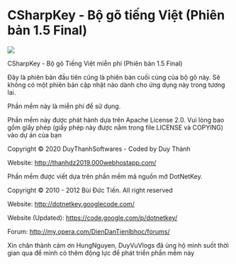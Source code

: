 # CSharpKey - Bộ gõ tiếng Việt (Phiên bản 1.5 Final)

<a href="https://travis-ci.com/duythanhdz2019/CSharpKey"><img src="https://travis-ci.com/duythanhdz2019/CSharpKey.svg?token=nMtQisxzcimxdEscgZoM&branch=master"></a>

CSharpKey - Bộ gõ Tiếng Việt miễn phí (Phiên bản 1.5 Final)

Đây là phiên bản đầu tiên cũng là phiên bản cuối cùng của bộ gõ này. Sẽ không có một phiên bản cập nhật nào dành cho ứng dụng này trong tương lai.

Phần mềm này là miễn phí để sử dụng.

Phần mềm này được phát hành dựa trên Apache License 2.0. Vui lòng bao gồm giấy phép (giấy phép này được nằm trong file LICENSE và COPYING) vào dự án của bạn

Copyright © 2020 DuyThanhSoftwares - Coded by Duy Thành

Website: http://thanhdz2019.000webhostapp.com/

Phần mềm được viết dựa trên phần mềm mã nguồn mở DotNetKey.

Copyright © 2010 - 2012 Bùi Đức Tiến. All right reserved

Website: http://dotnetkey.googlecode.com/

Website (Updated): https://code.google.com/p/dotnetkey/

Forum: http://my.opera.com/DienDanTienlbhoc/forums/

Xin chân thành cảm ơn HungNguyen, DuyVuVlogs đã ủng hộ mình suốt thời gian qua để mình có thêm động lực để phát triển phần mềm này
